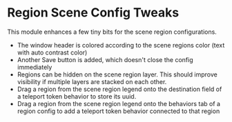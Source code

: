 # Region Scene Config Tweaks

This module enhances a few tiny bits for the scene region configurations.

* The window header is colored according to the scene regions color (text with auto contrast color)
* Another Save button is added, which doesn't close the config immediately
* Regions can be hidden on the scene region layer. This should improve visibility if multiple layers are stacked on each other.
* Drag a region from the scene region legend onto the destination field of a teleport token behavior to store its uuid.
* Drag a region from the scene region legend onto the behaviors tab of a region config to add a teleport token behavior connected to that region